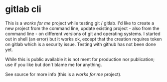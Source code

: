 
# gitlab cli

This is a _works for me_ project while testing git / gitlab. I'd like to create 
a new project from the command line, update existing project - also from the
command line - on different versions of git and operating systems. I started
out in shell (an error) but it works ok, except that the creation requires token
on gitlab which is a security issue. Testing with github has not been done yet.

While this is public available it is not ment for production nor publication; use
if you like but don't blame me for anything.

See source for more info (this is a _works for me_ project).


